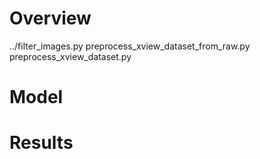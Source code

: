 # Overview
../filter_images.py
preprocess_xview_dataset_from_raw.py
preprocess_xview_dataset.py

# Model

# Results

